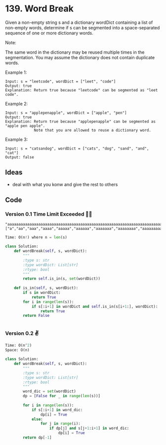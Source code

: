 # 139. Word Break

Given a non-empty string s and a dictionary wordDict containing a list of non-empty words, determine if s can be segmented into a space-separated sequence of one or more dictionary words.

Note:

The same word in the dictionary may be reused multiple times in the segmentation.
You may assume the dictionary does not contain duplicate words.


Example 1:

```
Input: s = "leetcode", wordDict = ["leet", "code"]
Output: true
Explanation: Return true because "leetcode" can be segmented as "leet code".
```

Example 2:

```
Input: s = "applepenapple", wordDict = ["apple", "pen"]
Output: true
Explanation: Return true because "applepenapple" can be segmented as "apple pen apple".
             Note that you are allowed to reuse a dictionary word.
```

Example 3:

```
Input: s = "catsandog", wordDict = ["cats", "dog", "sand", "and", "cat"]
Output: false
```

## Ideas 
* deal with what you konw and give the rest to others 

## Code 

### Version 0.1 Time Limit Exceeded 🙅‍♂️

```
"aaaaaaaaaaaaaaaaaaaaaaaaaaaaaaaaaaaaaaaaaaaaaaaaaaaaaaaaaaaaaaaaaaaaaaaaaaaaaaaaaaaaaaaaaaaaaaaaaaaaaaaaaaaaaaaaaaaaaaaaaaaaaaaaaaaaaaaaaaaaaaaaaaaaaab"
["a","aa","aaa","aaaa","aaaaa","aaaaaa","aaaaaaa","aaaaaaaa","aaaaaaaaa","aaaaaaaaaa"]
```


``` python 
Time: O(n!) where n = len(s)

class Solution:
    def wordBreak(self, s, wordDict):
        """
        :type s: str
        :type wordDict: List[str]
        :rtype: bool
        """
        return self.is_in(s, set(wordDict))
        
    def is_in(self, s, wordDict):
        if s in wordDict:
            return True 
        for i in range(len(s)):
            if s[:i+1] in wordDict and self.is_in(s[i+1:], wordDict):
                return True 
        return False  
            
```

### Version 0.2 ✌️

``` python 
Time: O(n^2)
Space: O(n)

class Solution:
    def wordBreak(self, s, wordDict):
        """
        :type s: str
        :type wordDict: List[str]
        :rtype: bool
        """
        word_dic = set(wordDict)
        dp = [False for _ in range(len(s))]
        
        for i in range(len(s)):
            if s[:i+1] in word_dic:
                dp[i] = True 
            else:
                for j in range(i):
                    if dp[j] and s[j+1:i+1] in word_dic:
                        dp[i] = True 
        return dp[-1]
```